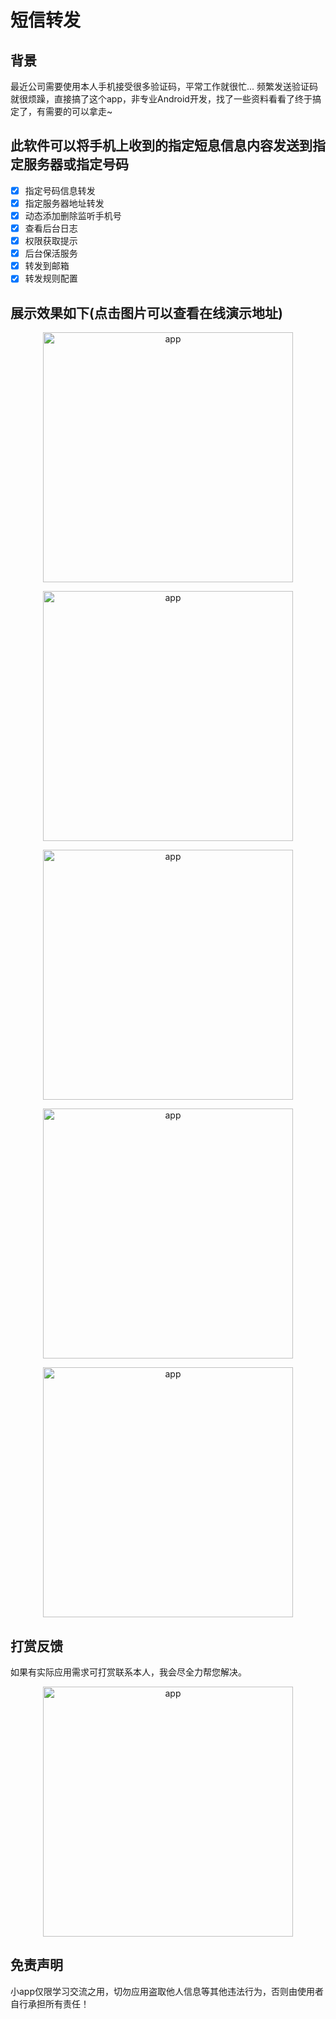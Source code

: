# 短信转发

## 背景

最近公司需要使用本人手机接受很多验证码，平常工作就很忙... 频繁发送验证码就很烦躁，直接搞了这个app，非专业Android开发，找了一些资料看看了终于搞定了，有需要的可以拿走~

## 此软件可以将手机上收到的指定短息信息内容发送到指定服务器或指定号码

- [x] 指定号码信息转发
- [x] 指定服务器地址转发
- [x] 动态添加删除监听手机号
- [x] 查看后台日志
- [x] 权限获取提示
- [x] 后台保活服务
- [x] 转发到邮箱
- [x] 转发规则配置

## 展示效果如下(点击图片可以查看在线演示地址)

<p align="center"><a href="http://nacos.liudongyang.top/task/" target="_blank" rel="noopener noreferrer"><img width="400" src="https://cdn.jsdelivr.net/gh/gitldy1013/SMSPoster-Pro/img/app00.jpg" alt="app"></a></p>

<p align="center"><a href="http://nacos.liudongyang.top/task/" target="_blank" rel="noopener noreferrer"><img width="400" src="https://cdn.jsdelivr.net/gh/gitldy1013/SMSPoster-Pro/img/app04.jpg" alt="app"></a></p>

<p align="center"><a href="http://nacos.liudongyang.top/task/" target="_blank" rel="noopener noreferrer"><img width="400" src="https://cdn.jsdelivr.net/gh/gitldy1013/SMSPoster-Pro/img/app03.jpg" alt="app"></a></p>

<p align="center"><a href="http://nacos.liudongyang.top/task/" target="_blank" rel="noopener noreferrer"><img width="400" src="https://cdn.jsdelivr.net/gh/gitldy1013/SMSPoster-Pro/img/app02.jpg" alt="app"></a></p>

<p align="center"><a href="http://nacos.liudongyang.top/task/" target="_blank" rel="noopener noreferrer"><img width="400" src="https://cdn.jsdelivr.net/gh/gitldy1013/SMSPoster-Pro/img/app01.jpg" alt="app"></a></p>

## 打赏反馈

如果有实际应用需求可打赏联系本人，我会尽全力帮您解决。

<p align="center"><a href="http://nacos.liudongyang.top/task/" target="_blank" rel="noopener noreferrer"><img width="400" src="https://cdn.jsdelivr.net/gh/gitldy1013/SMSPoster-Pro/img/weixinpay.png" alt="app"></a></p>

## 免责声明

小app仅限学习交流之用，切勿应用盗取他人信息等其他违法行为，否则由使用者自行承担所有责任！
